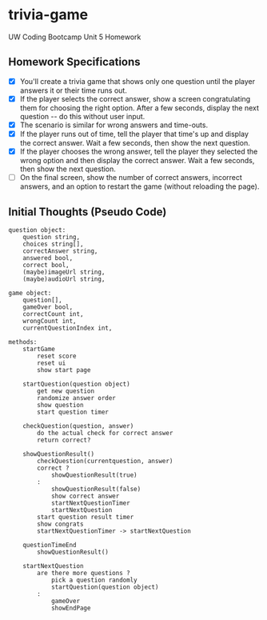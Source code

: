 # trivia-game
UW Coding Bootcamp Unit 5 Homework

## Homework Specifications
- [X] You'll create a trivia game that shows only one question until the player answers it or their time runs out.
- [X] If the player selects the correct answer, show a screen congratulating them for choosing the right option. After a few seconds, display the next question -- do this without user input.
- [X] The scenario is similar for wrong answers and time-outs.
- [X] If the player runs out of time, tell the player that time's up and display the correct answer. Wait a few seconds, then show the next question.
- [X] If the player chooses the wrong answer, tell the player they selected the wrong option and then display the correct answer. Wait a few seconds, then show the next question.
- [ ] On the final screen, show the number of correct answers, incorrect answers, and an option to restart the game (without reloading the page).

## Initial Thoughts (Pseudo Code)
```
question object:
	question string,
	choices string[],
	correctAnswer string,
	answered bool,
	correct bool,
	(maybe)imageUrl string,
	(maybe)audioUrl string,

game object:
	question[],
	gameOver bool,
	correctCount int,
	wrongCount int,
	currentQuestionIndex int,

methods:
	startGame
		reset score
		reset ui
		show start page

	startQuestion(question object)
		get new question
		randomize answer order
		show question
		start question timer

	checkQuestion(question, answer)
		do the actual check for correct answer
		return correct?

	showQuestionResult()
		checkQuestion(currentquestion, answer)
		correct ?
			showQuestionResult(true)
		:
			showQuestionResult(false)
			show correct answer
			startNextQuestionTimer
			startNextQuestion
		start question result timer
		show congrats
		startNextQuestionTimer -> startNextQuestion

	questionTimeEnd
		showQuestionResult()

	startNextQuestion
		are there more questions ?
			pick a question randomly
			startQuestion(question object)
		:
			gameOver
			showEndPage
```
